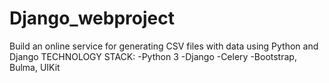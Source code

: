 # Django_webproject
Build an online service for generating CSV files with data using Python and Django
TECHNOLOGY STACK:
  -Python 3
  -Django
  -Celery
  -Bootstrap, Bulma, UIKit
